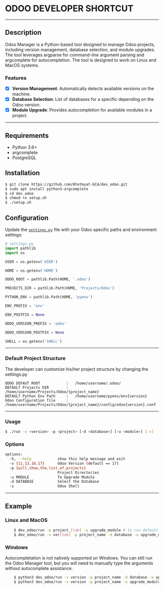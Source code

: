 # ODOO DEVELOPER SHORTCUT
___
## Description

Odoo Manager is a Python-based tool designed to manage Odoo projects, including version management, database selection, and module upgrades. The tool leverages argparse for command-line argument parsing and argcomplete for autocompletion. The tool is designed to work on Linux and MacOS systems.
### Features
- [x] __Version Management__: Automatically detects available versions on the machine.
- [x] __Database Selection__: List of databases for a specific depending on the Odoo version.
- [x] __Module Upgrade__: Provides autocompletion for available modules in a project.

___
## Requirements
- Python 3.6+
- argcomplete
- PostgreSQL

## Installation
```bash
$ git clone https://github.com/Htetmyat-GCA/dev_odoo.git
$ sudo apt install python3-argcomplete
$ cd dev_odoo
$ chmod +x setup.sh
$ ./setup.sh
```
## Configuration
Update the [`settings.py`](settings.py) file with your Odoo specific paths and environment settings:
```python
# settings.py
import pathlib
import os

USER = os.getenv('USER')

HOME = os.getenv('HOME')

ODOO_ROOT = pathlib.Path(HOME, '.odoo')

PROJECTS_DIR = pathlib.Path(HOME, 'Projects/Odoo')

PYTHON_ENV = pathlib.Path(HOME, 'pyenv')

ENV_PREFIX = 'env'

ENV_POSTFIX = None

ODOO_VERSION_PREFIX = 'odoo'

ODOO_VERSION_POSTFIX = None

SHELL = os.getenv('SHELL')

```
___
### Default Project Structure
The developer can customize his/her project structure by changing the settings.py
```
ODOO DEFAUT ROOT            :   /home/username/.odoo/
DEFAULT Projects DIR        :   /home/username/Projects/Odoo/{project_name}
DEFAULT Python Env Path     :   /home/username/pyenv/env{version}
Odoo Configuration file     :   /home/username/Projects/Odoo/{project_name}/config/odoo{version}.conf
```
___
### Usage
```bash
$ ./run -v <version> -p <project> [-d <database>] [-u <module>] [-s]
```
### Options

```bash
options:
  -h, --help            show this help message and exit
  -v {11,13,16,17}      Odoo Version (default == 17)
  -p {will,show,the,list,of,projects}
                        Project Directories
  -u MODULE             To Upgrade Module
  -d DATABASE           Select the Database
  -s                    Odoo Shell


```
___
## Example
### Linux and MacOS
```bash
    $ dev_odoo/run -p project_[tab] -u upgrade_module # to run default odoo version
    $ dev_odoo/run -v ver[tab] -p project_name -d database -u upgrade_module -s # odoo shell
```
### Windows
Autocompletation is not natively supported on Windows. You can still run the Odoo Manager tool, but you will need to manually type the arguments without autocomplete assistance.
```bash
    $ python3 dev_odoo/run -v version -p project_name -d database -u upgrade_module -s 
    $ python3 dev_odoo/run -v version -p project_name -u upgrade_module 
```
